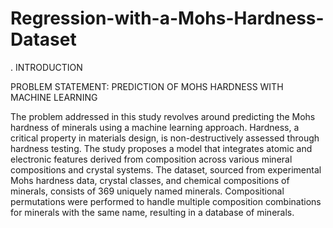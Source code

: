# Regression-with-a-Mohs-Hardness-Dataset
. INTRODUCTION

PROBLEM STATEMENT: PREDICTION OF MOHS HARDNESS WITH MACHINE LEARNING

The problem addressed in this study revolves around predicting the Mohs hardness of minerals using a machine learning approach. Hardness, a critical property in materials design, is non-destructively assessed through hardness testing. The study proposes a model that integrates atomic and electronic features derived from composition across various mineral compositions and crystal systems. The dataset, sourced from experimental Mohs hardness data, crystal classes, and chemical compositions of minerals, consists of 369 uniquely named minerals. Compositional permutations were performed to handle multiple composition combinations for minerals with the same name, resulting in a database of minerals.

